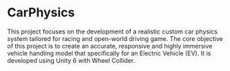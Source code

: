 # CarPhysics
This project focuses on the development of a realistic custom car physics system tailored for racing and open-world driving game. The core objective of this project is to create an accurate, responsive and highly immersive vehicle handling model that specifically for an Electric Vehicle (EV). It is developed using Unity 6 with Wheel Collider.

